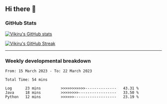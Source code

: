 ## Hi there 👋

### GitHub Stats

[![Vikiru's GitHub stats](https://github-readme-stats.vercel.app/api?username=vikiru&theme=nightowl&include_all_commits=true&count_private=true&hide=stars,contribs&show_icons=true)](https://github.com/anuraghazra/github-readme-stats)

[![Vikiru's GitHub Streak](https://streak-stats.demolab.com/?user=vikiru&theme=nightowl&hide_border=true&date_format=M%20j%5B%2C%20Y%5D)](https://github.com/DenverCoder1/github-readme-streak-stats)

---

### Weekly developmental breakdown

<!--START_SECTION:waka-->

```text
From: 15 March 2023 - To: 22 March 2023

Total Time: 54 mins

Log      23 mins         >>>>>>>>>>>--------------   43.31 %
Java     18 mins         >>>>>>>>-----------------   33.50 %
Python   12 mins         >>>>>>-------------------   23.19 %
```

<!--END_SECTION:waka-->
